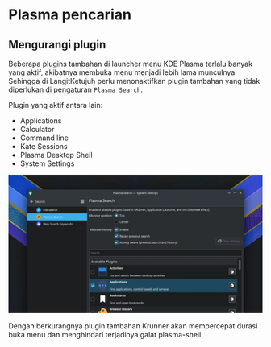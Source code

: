 # Plasma pencarian

## Mengurangi plugin

Beberapa plugins tambahan di launcher menu KDE Plasma terlalu banyak yang aktif, akibatnya membuka menu menjadi lebih lama munculnya. Sehingga di LangitKetujuh perlu menonaktifkan plugin tambahan yang tidak diperlukan di pengaturan `Plasma Search`.

Plugin yang aktif antara lain:
- Applications
- Calculator
- Command line
- Kate Sessions
- Plasma Desktop Shell
- System Settings

![LangitKetujuh Plasma Search](../../media/image/plasma-search-langitketujuh-id.webp)

Dengan berkurangnya plugin tambahan Krunner akan mempercepat durasi buka menu dan menghindari terjadinya galat plasma-shell.
